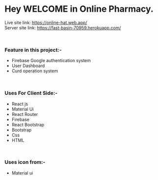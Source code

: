 # Hey WELCOME in Online Pharmacy.
Live site link: https://online-hat.web.app/
<br/>
Server site link: https://fast-basin-70959.herokuapp.com/

<br/>

### Feature in this project:-
<ul>
  <li>Firebase Google authentication system</li>
  <li>User Dashboard</li>
  <li>Curd operation system</li>
</ul>
<br/>

### Uses For Client Side:-
<ul>
  <li>React js</li>
  <li>Material Ui</li>
  <li>React Router</li>
  <li>Firebase</li>
  <li>React Bootstrap</li>
  <li>Bootstrap</li>
  <li>Css</li>
  <li>HTML</li>
</ul>
<br/>

### Uses icon from:-
<ul>
 <li>Material ui</li>
</ul>
 







